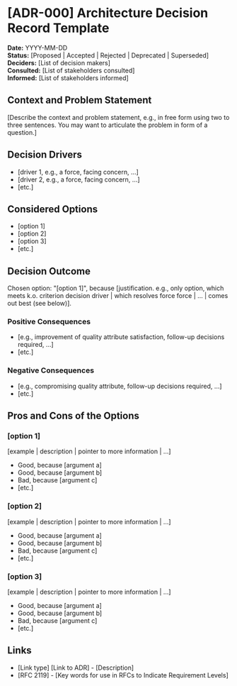 # [ADR-000] Architecture Decision Record Template

**Date:** YYYY-MM-DD  
**Status:** [Proposed | Accepted | Rejected | Deprecated | Superseded]  
**Deciders:** [List of decision makers]  
**Consulted:** [List of stakeholders consulted]  
**Informed:** [List of stakeholders informed]

## Context and Problem Statement

[Describe the context and problem statement, e.g., in free form using two to three sentences. You may want to articulate the problem in form of a question.]

## Decision Drivers

* [driver 1, e.g., a force, facing concern, …]
* [driver 2, e.g., a force, facing concern, …]
* [etc.]

## Considered Options

* [option 1]
* [option 2]
* [option 3]
* [etc.]

## Decision Outcome

Chosen option: "[option 1]", because [justification. e.g., only option, which meets k.o. criterion decision driver | which resolves force force | … | comes out best (see below)].

### Positive Consequences

* [e.g., improvement of quality attribute satisfaction, follow-up decisions required, …]
* [etc.]

### Negative Consequences

* [e.g., compromising quality attribute, follow-up decisions required, …]
* [etc.]

## Pros and Cons of the Options

### [option 1]

[example | description | pointer to more information | …]

* Good, because [argument a]
* Good, because [argument b]
* Bad, because [argument c]
* [etc.]

### [option 2]

[example | description | pointer to more information | …]

* Good, because [argument a]
* Good, because [argument b]
* Bad, because [argument c]
* [etc.]

### [option 3]

[example | description | pointer to more information | …]

* Good, because [argument a]
* Good, because [argument b]
* Bad, because [argument c]
* [etc.]

## Links

* [Link type] [Link to ADR] - [Description]
* [RFC 2119] - [Key words for use in RFCs to Indicate Requirement Levels]